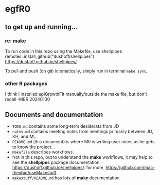 # egfR0

## to get up and running...

### re: make
To run code in this repo using the Makefile, use shellpipes
remotes::install_github("dushoff/shellpipes")
https://dushoff.github.io/shellpipes/

To pull and push (on git) idiomatically, simply run in terminal `make sync`.



### other R packages
I think I installed epiGrowthFit manually/outside the make file, but don't
recall -MER 20240130

## Documents and documentation
- `TODO.md` contains some long-term desiderata from JD
- `notes.md` contains meeting notes from meetings primarily between JD, KH, and ML
- `README.md` (this document) is where MR is writing user notes as he gets to know the project...
- `Makefile` describes workflows. 
- Not in this repo, but to understand the **make** workflows, it may help to see the **shellpipes** package documentation: https://dushoff.github.io/shellpipes/. for more, https://github.com/mac-theobio/useMakestuff
- `makestuff/README.md` has lots of **make** documentation

